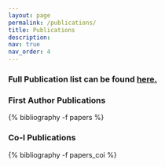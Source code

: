 ```yaml
---
layout: page
permalink: /publications/
title: Publications
description: 
nav: true
nav_order: 4
---
```



<!-- _pages/publications.md -->
<div class="publications">
<h3> Full Publication list can be found  <a href='https://ui.adsabs.harvard.edu/search/filter_doctype_facet_hier_fq_doctype=AND&
filter_doctype_facet_hier_fq_doctype=doctype_facet_hier%3A%220%2FArticle%22&fq=%7B!type%3Daqp%20v%3D%24fq_doctype%7D&fq_doctype=(doctype_facet_hier%3A%220%2FArticle%22)&q=author%3A%22Vijarnwannaluk%2C%20Bovornpratch%22&sort=date%20desc%2C%20bibcode%20desc&p_=0'> here. </a> </h3>

<h3> First Author Publications </h3>
{% bibliography -f papers %}

<h3> Co-I Publications </h3>
{% bibliography -f papers_coi %}


</div>
